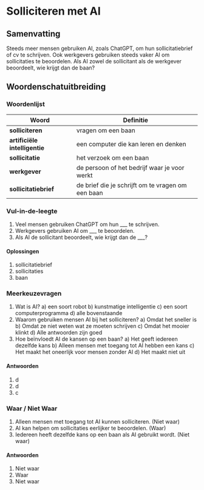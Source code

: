 # Solliciteren met AI

## Samenvatting
Steeds meer mensen gebruiken AI, zoals ChatGPT, om hun sollicitatiebrief of cv te schrijven. Ook werkgevers gebruiken steeds vaker AI om sollicitaties te beoordelen. Als AI zowel de sollicitant als de werkgever beoordeelt, wie krijgt dan de baan?

## Woordenschatuitbreiding

### Woordenlijst

| Woord | Definitie |
|-------|-----------|
| **solliciteren** | vragen om een baan |
| **artificiële intelligentie** | een computer die kan leren en denken |
| **sollicitatie** | het verzoek om een baan |
| **werkgever** | de persoon of het bedrijf waar je voor werkt |
| **sollicitatiebrief** | de brief die je schrijft om te vragen om een baan |

### Vul-in-de-leegte
1. Veel mensen gebruiken ChatGPT om hun ___ te schrijven.
2. Werkgevers gebruiken AI om ___ te beoordelen.
3. Als AI de sollicitant beoordeelt, wie krijgt dan de ___?
#### Oplossingen
1. sollicitatiebrief
2. sollicitaties
3. baan

### Meerkeuzevragen
1. Wat is AI?
   a) een soort robot
   b) kunstmatige intelligentie
   c) een soort computerprogramma
   d) alle bovenstaande
2. Waarom gebruiken mensen AI bij het solliciteren?
   a) Omdat het sneller is
   b) Omdat ze niet weten wat ze moeten schrijven
   c) Omdat het mooier klinkt
   d) Alle antwoorden zijn goed
3. Hoe beïnvloedt AI de kansen op een baan?
   a) Het geeft iedereen dezelfde kans
   b) Alleen mensen met toegang tot AI hebben een kans
   c) Het maakt het oneerlijk voor mensen zonder AI
   d) Het maakt niet uit
#### Antwoorden
1. d
2. d
3. c

### Waar / Niet Waar
1. Alleen mensen met toegang tot AI kunnen solliciteren. (Niet waar)
2. AI kan helpen om sollicitaties eerlijker te beoordelen. (Waar)
3. Iedereen heeft dezelfde kans op een baan als AI gebruikt wordt. (Niet waar)
#### Antwoorden
1. Niet waar
2. Waar
3. Niet waar